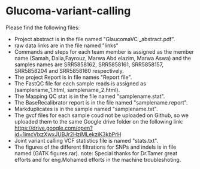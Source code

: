 # Glucoma-variant-calling

Please find the following files:
- Project abstract is in the file named "GlaucomaVC _abstract.pdf".
- raw data links are in the file named "links"
- Commands and steps for each  team member is assigned as the member name (Samah, Dalia,Fayrouz, Marwa Abd elazim, Marwa Aswa) and the   samples names are SRR5858162, SRR5858161, SRR5858157, SRR5858204 and SRR5858160 respectively.
- The  project Report is in file names "Report file".
- The FastQC file for each sample reads is assigned as (samplename_1.html, samplename_2.html).
- The Mapping QC stat is in the file named "samplename.stat".
 - The BaseRecalibrator report is in the file named "samplename.report".
- Markduplicates is in the sample named "samplename.txt".
- The gvcf files for each sample coud not be uploaded on Github, so we uploaded them to the same Google drive folder on the following link: https://drive.google.com/open?id=1imcVlxzXwxJUBJr2HziMLekziK3kbPrH
- Joint variant calling VCF statistics file is named "stats.txt".
- The figures of the different filtrations for SNPs and indels is in file named (GATK figures.rar).
note: Special thanks for Dr.Tamer great efforts and for eng.Mohamed efforts in the machine troubleshoting. 
